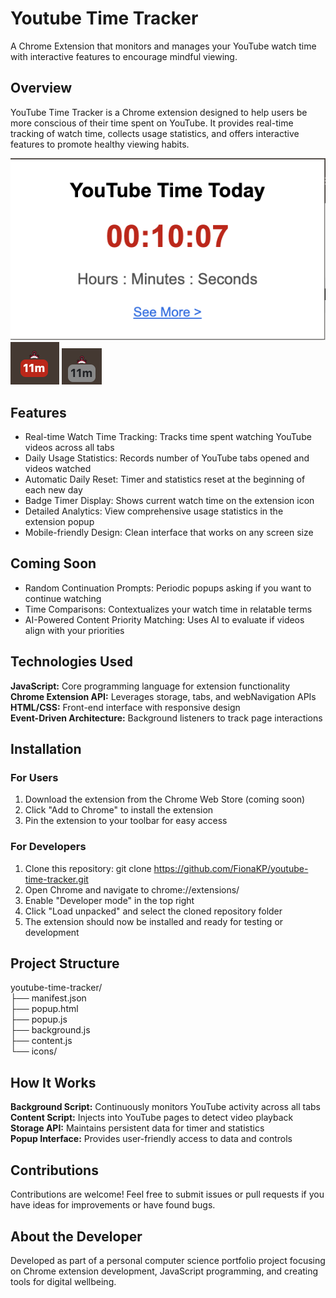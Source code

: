 # Youtube Time Tracker
A Chrome Extension that monitors and manages your YouTube watch time with interactive features to encourage mindful viewing.


## Overview
YouTube Time Tracker is a Chrome extension designed to help users be more conscious of their time spent on YouTube. It provides real-time tracking of watch time, collects usage statistics, and offers interactive features to promote healthy viewing habits.

![Pop up screenshot](/images/yt-time-tracker.png "Youtube time tracker extension")
![Extension Badge Active](/images/Extension_active.png "Active Extension Badge")
![Extension Badge Not Active](/images/Extension_not_active.png "Not Active Extension Badge")


## Features
* Real-time Watch Time Tracking: Tracks time spent watching YouTube videos across all tabs
* Daily Usage Statistics: Records number of YouTube tabs opened and videos watched
* Automatic Daily Reset: Timer and statistics reset at the beginning of each new day
* Badge Timer Display: Shows current watch time on the extension icon
* Detailed Analytics: View comprehensive usage statistics in the extension popup
* Mobile-friendly Design: Clean interface that works on any screen size

## Coming Soon
* Random Continuation Prompts: Periodic popups asking if you want to continue watching
* Time Comparisons: Contextualizes your watch time in relatable terms
* AI-Powered Content Priority Matching: Uses AI to evaluate if videos align with your priorities

## Technologies Used
**JavaScript:** Core programming language for extension functionality<br>
**Chrome Extension API:** Leverages storage, tabs, and webNavigation APIs <br>
**HTML/CSS:** Front-end interface with responsive design<br>
**Event-Driven Architecture:** Background listeners to track page interactions

## Installation
### For Users
1. Download the extension from the Chrome Web Store (coming soon)
2. Click "Add to Chrome" to install the extension
3. Pin the extension to your toolbar for easy access

### For Developers
1. Clone this repository:
git clone https://github.com/FionaKP/youtube-time-tracker.git
2. Open Chrome and navigate to chrome://extensions/
3. Enable "Developer mode" in the top right
4. Click "Load unpacked" and select the cloned repository folder
5. The extension should now be installed and ready for testing or development

## Project Structure
youtube-time-tracker/<br>
├── manifest.json  
├── popup.html     
├── popup.js       
├── background.js  
├── content.js     
└── icons/         

## How It Works
**Background Script:** Continuously monitors YouTube activity across all tabs<br>
**Content Script:** Injects into YouTube pages to detect video playback<br>
**Storage API:** Maintains persistent data for timer and statistics<br>
**Popup Interface:** Provides user-friendly access to data and controls

## Contributions
Contributions are welcome! Feel free to submit issues or pull requests if you have ideas for improvements or have found bugs.

## About the Developer
Developed as part of a personal computer science portfolio project focusing on Chrome extension development, JavaScript programming, and creating tools for digital wellbeing.
